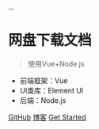 <img src="https://www.ilzya.com/usr/uploads/2022/04/2543040636.jpg" alt="logo" style="zoom: 25%;border-radius:50%" />

# 网盘下载文档

> 使用Vue+Node.js

* 前端框架：Vue
* UI类库：Element UI
* 后端：Node.js

[GitHub](https://github.com/lzyAB/netdiskresolve)
[博客](https://www.ilzya.com)
[Get Started](#NetDiskResolve)